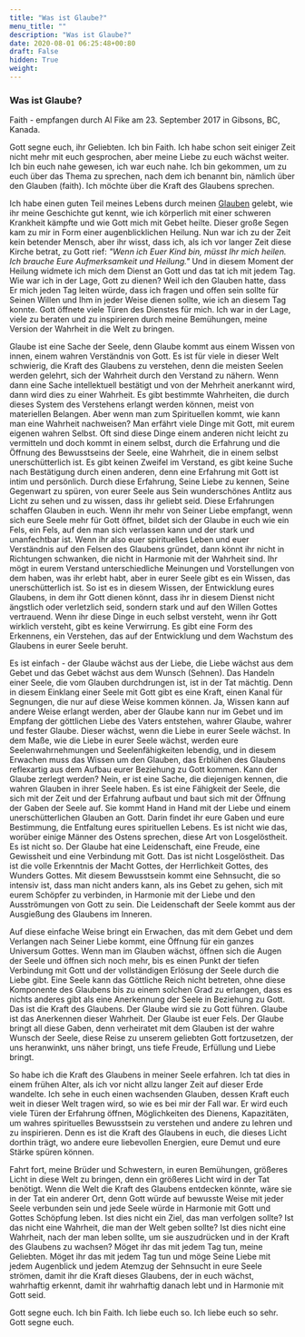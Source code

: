 ```yaml
---
title: "Was ist Glaube?"
menu_title: ""
description: "Was ist Glaube?"
date: 2020-08-01 06:25:48+00:80
draft: False
hidden: True
weight:
---
```

### Was ist Glaube?

Faith - empfangen durch Al Fike am 23. September 2017 in Gibsons, BC, Kanada.

Gott segne euch, ihr Geliebten. Ich bin Faith. Ich habe schon seit einiger Zeit nicht mehr mit euch gesprochen, aber meine Liebe zu euch wächst weiter. Ich bin euch nahe gewesen, ich war euch nahe. Ich bin gekommen, um zu euch über das Thema zu sprechen, nach dem ich benannt bin, nämlich über den Glauben (faith). Ich möchte über die Kraft des Glaubens sprechen.

Ich habe einen guten Teil meines Lebens durch meinen [Glauben](/die-gemeinschaft-der-goettlichen-liebe/was-ist-glaube/) gelebt, wie ihr meine Geschichte gut kennt, wie ich körperlich mit einer schweren Krankheit kämpfte und wie Gott mich mit Gebet heilte. Dieser große Segen kam zu mir in Form einer augenblicklichen Heilung. Nun war ich zu der Zeit kein betender Mensch, aber ihr wisst, dass ich, als ich vor langer Zeit diese Kirche betrat, zu Gott rief: *"Wenn ich Euer Kind bin, müsst Ihr mich heilen. Ich brauche Eure Aufmerksamkeit und Heilung."* Und in diesem Moment der Heilung widmete ich mich dem Dienst an Gott und das tat ich mit jedem Tag. Wie war ich in der Lage, Gott zu dienen? Weil ich den Glauben hatte, dass Er mich jeden Tag leiten würde, dass ich fragen und offen sein sollte für Seinen Willen und Ihm in jeder Weise dienen sollte, wie ich an diesem Tag konnte. Gott öffnete viele Türen des Dienstes für mich. Ich war in der Lage, viele zu beraten und zu inspirieren durch meine Bemühungen, meine Version der Wahrheit in die Welt zu bringen.

Glaube ist eine Sache der Seele, denn Glaube kommt aus einem Wissen von innen, einem wahren Verständnis von Gott. Es ist für viele in dieser Welt schwierig, die Kraft des Glaubens zu verstehen, denn die meisten Seelen werden gelehrt, sich der Wahrheit durch den Verstand zu nähern. Wenn dann eine Sache intellektuell bestätigt und von der Mehrheit anerkannt wird, dann wird dies zu einer Wahrheit. Es gibt bestimmte Wahrheiten, die durch dieses System des Verstehens erlangt werden können, meist von materiellen Belangen. Aber wenn man zum Spirituellen kommt, wie kann man eine Wahrheit nachweisen? Man erfährt viele Dinge mit Gott, mit eurem eigenen wahren Selbst. Oft sind diese Dinge einem anderen nicht leicht zu vermitteln und doch kommt in einem selbst, durch die Erfahrung und die Öffnung des Bewusstseins der Seele, eine Wahrheit, die in einem selbst unerschütterlich ist. Es gibt keinen Zweifel im Verstand, es gibt keine Suche nach Bestätigung durch einen anderen, denn eine Erfahrung mit Gott ist intim und persönlich. Durch diese Erfahrung, Seine Liebe zu kennen, Seine Gegenwart zu spüren, von eurer Seele aus Sein wunderschönes Antlitz aus Licht zu sehen und zu wissen, dass ihr geliebt seid. Diese Erfahrungen schaffen Glauben in euch. Wenn ihr mehr von Seiner Liebe empfangt, wenn sich eure Seele mehr für Gott öffnet, bildet sich der Glaube in euch wie ein Fels, ein Fels, auf den man sich verlassen kann und der stark und unanfechtbar ist. Wenn ihr also euer spirituelles Leben und euer Verständnis auf den Felsen des Glaubens gründet, dann könnt ihr nicht in Richtungen schwanken, die nicht in Harmonie mit der Wahrheit sind. Ihr mögt in eurem Verstand unterschiedliche Meinungen und Vorstellungen von dem haben, was ihr erlebt habt, aber in eurer Seele gibt es ein Wissen, das unerschütterlich ist. So ist es in diesem Wissen, der Entwicklung eures Glaubens, in dem ihr Gott dienen könnt, dass ihr in diesem Dienst nicht ängstlich oder verletzlich seid, sondern stark und auf den Willen Gottes vertrauend. Wenn ihr diese Dinge in euch selbst versteht, wenn ihr Gott wirklich versteht, gibt es keine Verwirrung. Es gibt eine Form des Erkennens, ein Verstehen, das auf der Entwicklung und dem Wachstum des Glaubens in eurer Seele beruht.

Es ist einfach - der Glaube wächst aus der Liebe, die Liebe wächst aus dem Gebet und das Gebet wächst aus dem Wunsch (Sehnen). Das Handeln einer Seele, die vom Glauben durchdrungen ist, ist in der Tat mächtig. Denn in diesem Einklang einer Seele mit Gott gibt es eine Kraft, einen Kanal für Segnungen, die nur auf diese Weise kommen können. Ja, Wissen kann auf andere Weise erlangt werden, aber der Glaube kann nur im Gebet und im Empfang der göttlichen Liebe des Vaters entstehen, wahrer Glaube, wahrer und fester Glaube. Dieser wächst, wenn die Liebe in eurer Seele wächst. In dem Maße, wie die Liebe in eurer Seele wächst, werden eure Seelenwahrnehmungen und Seelenfähigkeiten lebendig, und in diesem Erwachen muss das Wissen um den Glauben, das Erblühen des Glaubens reflexartig aus dem Aufbau eurer Beziehung zu Gott kommen. Kann der Glaube zerlegt werden? Nein, er ist eine Sache, die diejenigen kennen, die wahren Glauben in ihrer Seele haben. Es ist eine Fähigkeit der Seele, die sich mit der Zeit und der Erfahrung aufbaut und baut sich mit der Öffnung der Gaben der Seele auf. Sie kommt Hand in Hand mit der Liebe und einem unerschütterlichen Glauben an Gott. Darin findet ihr eure Gaben und eure Bestimmung, die Entfaltung eures spirituellen Lebens. Es ist nicht wie das, worüber einige Männer des Ostens sprechen, diese Art von Losgelöstheit. Es ist nicht so. Der Glaube hat eine Leidenschaft, eine Freude, eine Gewissheit und eine Verbindung mit Gott. Das ist nicht Losgelöstheit. Das ist die volle Erkenntnis der Macht Gottes, der Herrlichkeit Gottes, des Wunders Gottes. Mit diesem Bewusstsein kommt eine Sehnsucht, die so intensiv ist, dass man nicht anders kann, als ins Gebet zu gehen, sich mit eurem Schöpfer zu verbinden, in Harmonie mit der Liebe und den Ausströmungen von Gott zu sein. Die Leidenschaft der Seele kommt aus der Ausgießung des Glaubens im Inneren.

Auf diese einfache Weise bringt ein Erwachen, das mit dem Gebet und dem Verlangen nach Seiner Liebe kommt, eine Öffnung für ein ganzes Universum Gottes. Wenn man im Glauben wächst, öffnen sich die Augen der Seele und öffnen sich noch mehr, bis es einen Punkt der tiefen Verbindung mit Gott und der vollständigen Erlösung der Seele durch die Liebe gibt. Eine Seele kann das Göttliche Reich nicht betreten, ohne diese Komponente des Glaubens bis zu einem solchen Grad zu erlangen, dass es nichts anderes gibt als eine Anerkennung der Seele in Beziehung zu Gott. Das ist die Kraft des Glaubens. Der Glaube wird sie zu Gott führen. Glaube ist das Anerkennen dieser Wahrheit. Der Glaube ist euer Fels. Der Glaube bringt all diese Gaben, denn verheiratet mit dem Glauben ist der wahre Wunsch der Seele, diese Reise zu unserem geliebten Gott fortzusetzen, der uns heranwinkt, uns näher bringt, uns tiefe Freude, Erfüllung und Liebe bringt.

So habe ich die Kraft des Glaubens in meiner Seele erfahren. Ich tat dies in einem frühen Alter, als ich vor nicht allzu langer Zeit auf dieser Erde wandelte. Ich sehe in euch einen wachsenden Glauben, dessen Kraft euch weit in dieser Welt tragen wird, so wie es bei mir der Fall war. Er wird euch viele Türen der Erfahrung öffnen, Möglichkeiten des Dienens, Kapazitäten, um wahres spirituelles Bewusstsein zu verstehen und andere zu lehren und zu inspirieren. Denn es ist die Kraft des Glaubens in euch, die dieses Licht dorthin trägt, wo andere eure liebevollen Energien, eure Demut und eure Stärke spüren können.

Fahrt fort, meine Brüder und Schwestern, in euren Bemühungen, größeres Licht in diese Welt zu bringen, denn ein größeres Licht wird in der Tat benötigt. Wenn die Welt die Kraft des Glaubens entdecken könnte, wäre sie in der Tat ein anderer Ort, denn Gott würde auf bewusste Weise mit jeder Seele verbunden sein und jede Seele würde in Harmonie mit Gott und Gottes Schöpfung leben. Ist dies nicht ein Ziel, das man verfolgen sollte? Ist das nicht eine Wahrheit, die man der Welt geben sollte? Ist dies nicht eine Wahrheit, nach der man leben sollte, um sie auszudrücken und in der Kraft des Glaubens zu wachsen? Möget ihr das mit jedem Tag tun, meine Geliebten. Möget ihr das mit jedem Tag tun und möge Seine Liebe mit jedem Augenblick und jedem Atemzug der Sehnsucht in eure Seele strömen, damit ihr die Kraft dieses Glaubens, der in euch wächst, wahrhaftig erkennt, damit ihr wahrhaftig danach lebt und in Harmonie mit Gott seid.

Gott segne euch. Ich bin Faith. Ich liebe euch so. Ich liebe euch so sehr. Gott segne euch.
